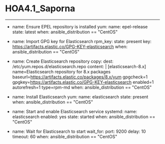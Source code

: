 # HOA4.1_Saporna
---
- name: Ensure EPEL repository is installed
  yum:
    name: epel-release
    state: latest
  when: ansible_distribution == "CentOS"

- name: Import GPG key for Elasticsearch
  rpm_key:
    state: present
    key: https://artifacts.elastic.co/GPG-KEY-elasticsearch
  when: ansible_distribution == "CentOS"

- name: Create Elasticsearch repository
  copy:
    dest: /etc/yum.repos.d/elasticsearch.repo
    content: |
      [elasticsearch-8.x]
      name=Elasticsearch repository for 8.x packages
      baseurl=https://artifacts.elastic.co/packages/8.x/yum
      gpgcheck=1
      gpgkey=https://artifacts.elastic.co/GPG-KEY-elasticsearch
      enabled=1
      autorefresh=1
      type=rpm-md
  when: ansible_distribution == "CentOS"

- name: Install Elasticsearch
  yum:
    name: elasticsearch
    state: present
  when: ansible_distribution == "CentOS"

- name: Start and enable Elasticsearch service
  systemd:
    name: elasticsearch
    enabled: yes
    state: started
  when: ansible_distribution == "CentOS"

- name: Wait for Elasticsearch to start
  wait_for:
    port: 9200
    delay: 10
    timeout: 60
  when: ansible_distribution == "CentOS"





